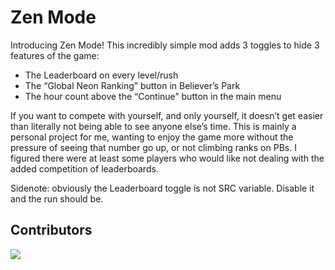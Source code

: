# Zen Mode

Introducing Zen Mode! This incredibly simple mod adds 3 toggles to hide 3 features of the game: 

-	The Leaderboard on every level/rush
-	The “Global Neon Ranking” button in Believer’s Park
-	The hour count above the “Continue” button in the main menu


If you want to compete with yourself, and only yourself, it doesn’t get easier than literally not being able to see anyone else’s time. This is mainly a personal project for me, wanting to enjoy the game more without the pressure of seeing that number go up, or not climbing ranks on PBs. I figured there were at least some players who would like not dealing with the added competition of leaderboards.

Sidenote: obviously the Leaderboard toggle is not SRC variable. Disable it and the run should be. 

## Contributors

<a href="https://github.com/BlossomiShymae/Needlework.Net/graphs/contributors">
  <img src="https://contrib.rocks/image?repo=BlossomiShymae/Needlework.Net" />
</a>